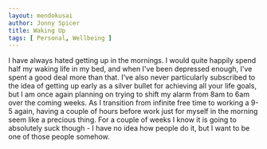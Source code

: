 ```yaml
---
layout: mendokusai
author: Jonny Spicer
title: Waking Up
tags: [ Personal, Wellbeing ]
---
```

I have always hated getting up in the mornings. I would quite happily spend half my waking life in my bed, and when I've been depressed enough, I've spent a good deal more than that.
I've also never particularly subscribed to the idea of getting up early as a silver bullet for achieving all your life goals, but I am once again planning on trying to shift my alarm
from 8am to 6am over the coming weeks. As I transition from infinite free time to working a 9-5 again, having a couple of hours before work just for myself in the morning seem like
a precious thing. For a couple of weeks I know it is going to absolutely suck though - I have no idea how people do it, but I want to be one of those people somehow.
